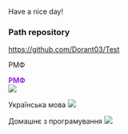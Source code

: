 Have a nice day!

### Path repository
https://github.com/Dorant03/Test





РМФ
<p style="color:#8A2BE2"><strong>РМФ</strong><br/>
<a target="_blank"  href="https://calendar.google.com/event?action=TEMPLATE&amp;tmeid=MmRnMnRobWJ0bDY2cTI4Z3VxcnR1ZGgwM28gdml0YWxpay50b21vY2hrb0Bt&amp;tmsrc=vitalik.tomochko%40gmail.com"><img border="0" src="https://www.google.com/calendar/images/ext/gc_button1_uk.gif"></a>
</p>

Українська мова
<a target="_blank" href="https://calendar.google.com/event?action=TEMPLATE&amp;tmeid=NWgybmplaHBoOHZtNmNxcTNqdjBqY2ZuZDkgd29sb2R5bXlyc3lkb3Jrb0Bt&amp;tmsrc=wolodymyrsydorko%40gmail.com"><img border="0" src="https://www.google.com/calendar/images/ext/gc_button1_uk.gif"></a>


Домашнє з програмування
<a target="_blank" href="https://calendar.google.com/event?action=TEMPLATE&amp;tmeid=Njk5cjYyYmhoMmI4YWJwNzRicnRvbGQ0OWggaG9yYWsub3Jlc3RAbQ&amp;tmsrc=horak.orest%40gmail.com"><img border="0" src="https://www.google.com/calendar/images/ext/gc_button1_uk.gif"></a>

